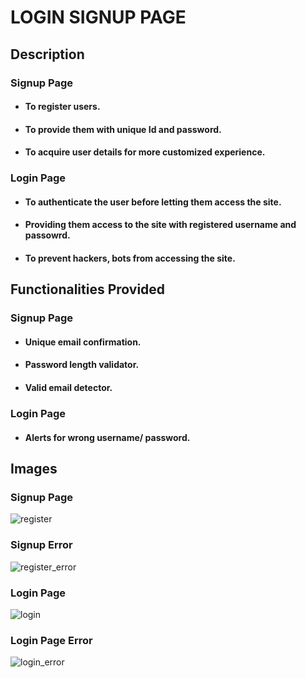 # LOGIN SIGNUP PAGE 

## Description

### Signup Page
- #### To register users.
- #### To provide them with unique Id and password.
- #### To acquire user details for more customized experience.

### Login Page
- ####  To authenticate the user before letting them access the site.
- ####  Providing them access to the site with registered username and passowrd.
- ####  To prevent hackers, bots from accessing the site.

## Functionalities Provided 

### Signup Page
- #### Unique email confirmation.
- #### Password length validator.
- #### Valid email detector.

### Login Page
- #### Alerts for wrong username/ password.

## Images
### Signup Page

![register](https://user-images.githubusercontent.com/88255480/159154206-c7930313-5b4c-4beb-b7f9-315331cd2177.png)

### Signup Error
![register_error](https://user-images.githubusercontent.com/88255480/159154208-363962f2-53c6-4374-8eee-1da0d080f692.png)

### Login Page
![login](https://user-images.githubusercontent.com/88255480/159154202-d028d9fe-f40b-4915-8265-47130d3a3c3b.png)
### Login Page Error
![login_error](https://user-images.githubusercontent.com/88255480/159154205-d8b4142b-bfa1-43df-9e2f-45b211a532e6.png)
